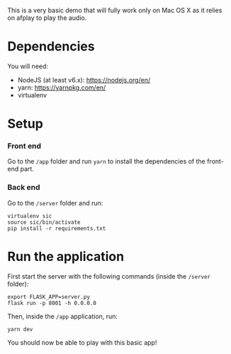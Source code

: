 This is a very basic demo that will fully work only on Mac OS X as it relies on afplay to play the audio.

# Dependencies
You will need:
- NodeJS (at least v6.x): https://nodejs.org/en/
- yarn: https://yarnpkg.com/en/
- virtualenv

# Setup
### Front end
Go to the `/app` folder and run `yarn` to install the dependencies of the front-end part.

### Back end
Go to the `/server` folder and run:
```
virtualenv sic
source sic/bin/activate
pip install -r requirements.txt
```

# Run the application
First start the server with the following commands (inside the `/server` folder):
```
export FLASK_APP=server.py
flask run -p 8001 -h 0.0.0.0
```

Then, inside the `/app` application, run:
```
yarn dev
```

You should now be able to play with this basic app!
